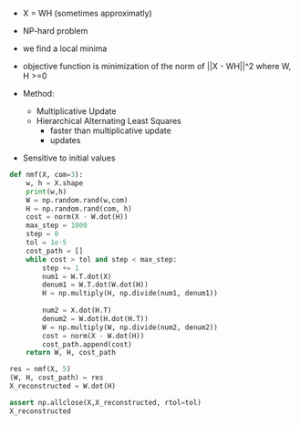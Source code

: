 - X = WH (sometimes approximatly)
- NP-hard problem
- we find a local minima
- objective function is minimization of the norm of ||X - WH||^2 where W, H >=0
- Method:
    - Multiplicative Update
    - Hierarchical Alternating Least Squares
        - faster than multiplicative update
        - updates 

- Sensitive to initial values

```python
def nmf(X, com=3):
    w, h = X.shape
    print(w,h)
    W = np.random.rand(w,com)
    H = np.random.rand(com, h)
    cost = norm(X - W.dot(H))
    max_step = 1000
    step = 0
    tol = 1e-5
    cost_path = []
    while cost > tol and step < max_step:        
        step += 1
        num1 = W.T.dot(X)
        denum1 = W.T.dot(W.dot(H))
        H = np.multiply(H, np.divide(num1, denum1))
        
        num2 = X.dot(H.T)
        denum2 = W.dot(H.dot(H.T))
        W = np.multiply(W, np.divide(num2, denum2))
        cost = norm(X - W.dot(H))
        cost_path.append(cost)
    return W, H, cost_path

res = nmf(X, 5)
(W, H, cost_path) = res
X_reconstructed = W.dot(H)

assert np.allclose(X,X_reconstructed, rtol=tol)
X_reconstructed

```